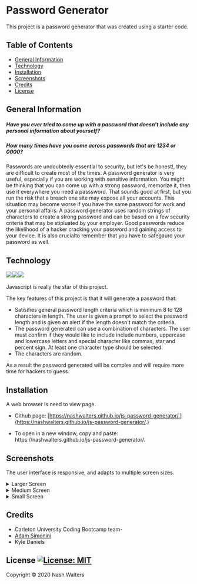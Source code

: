 # Password Generator
This project is a password generator that was created using a starter code.

## Table of Contents
* [General Information](#general-information)
* [Technology](#technology)
* [Installation](#installation)
* [Screenshots](#screenshots)
* [Credits](#credits)
* [License](#license)

## General Information
##### Have you ever tried to come up with a password that doesn't include any personal information about yourself?
##### How many times have you come across passwords that are 1234 or 0000?
Passwords are undoubtedly essential to security, but let's be honest!, they are difficult to create most of the times. A password generator is very useful, especially if you are working with sensitive information.  You might be thinking that you can come up with a strong password, memorize it, then use it everywhere you need a passsword. That sounds good at first, but you run the risk that a breach one site may expose all your accounts. This situation may become worse if you have the same password for work and your personal affairs. A password generator uses random strings of characters to create a strong password and can be based on a few security criteria that may be stipluated by your employer. Good passwords reduce the likelihood of a hacker cracking your password and gaining access to your device. It is also crucialto  remember that you have to safegaurd your password as well.

## Technology 
<img src="https://img.shields.io/badge/html5%20-%23E34F26.svg?&style=for-the-badge&logo=html5&logoColor=white"/><img src="https://img.shields.io/badge/css3%20-%231572B6.svg?&style=for-the-badge&logo=css3&logoColor=white"/><img src="https://img.shields.io/badge/javascript%20-%23323330.svg?&style=for-the-badge&logo=javascript&logoColor=%23F7DF1E"/>

Javascript is really the star of this project.

The key features of this project is that it will generate a password that:
* Satisifies general password length criteria which is minimum 8 to 128 characters in length. The user is given a prompt to select the password length and is given an alert if the length doesn't match the criteria.
* The password generated can use a combination of characters. The user must confirm if they would like to include include numbers, uppercase and lowercase letters and special character like commas, star and percent sign. At least one character type should be selected.
* The characters are random.

As a result the password generated will be complex and will require more time for hackers to guess.

## Installation

A web browser is need to view page.

* Github page: [https://nashwalters.github.io/js-password-generator/.](https://nashwalters.github.io/js-password-generator/.)

* To open in a new window, copy and paste: https://<span></span>nashwalters.github.io/js-password-generator/.

## Screenshots
The user interface is responsive, and adapts to multiple screen sizes.
<details>
  <summary>Larger Screen</summary>
  <img src="img/screencapture-large.png" alt= "screenshot of site at 922px">
</details>
<details>
  <summary>Medium Screen</summary>
   <img src="img/screencapture-medium.png" alt= "screenshot of site at 768px">
</details>
<details>
  <summary>Small Screen</summary>
   <img src="img/screencapture-small.png" alt= "screenshot of site at 400px">
</details>

## Credits

* Carleton University Coding Bootcamp team- 
* [Adam Simonini](https://github.com/adamsimonini)
* Kyle Daniels

## License [![License: MIT](https://img.shields.io/badge/License-MIT-yellow.svg)](https://opensource.org/licenses/MIT)

Copyright © 2020 Nash Walters
